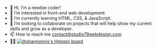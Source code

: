 - 👋 Hi, I’m a newbie coder!
- 👀 I’m interested in front-end web development.
- 🌱 I’m currently learning HTML, CSS, & JavaScript.
- 💞️ I’m looking to collaborate on projects that will help show my current skills and grow as a developer.
- 📫 How to reach me contact@studio79webdesign.com
- 👍🏻 [![@shannonnix's Holopin board](https://holopin.me/shannonnix)](https://holopin.io/@shannonnix)


<!---
NEWBIECODERHERE/NEWBIECODERHERE is a ✨ special ✨ repository because its `README.md` (this file) appears on your GitHub profile.
You can click the Preview link to take a look at your changes.
--->
